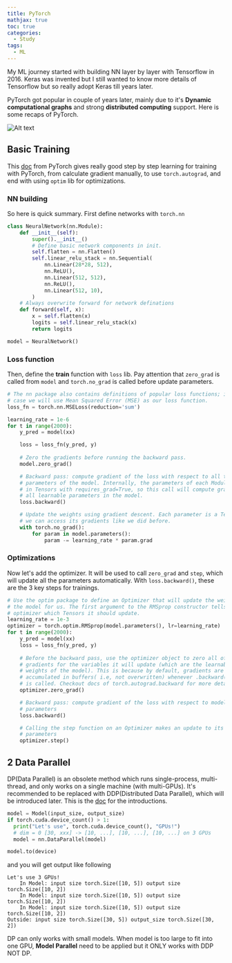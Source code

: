 ```yaml
---
title: PyTorch
mathjax: true
toc: true
categories:
  - Study
tags:
  - ML
---
```


My ML journey started with building NN layer by layer with Tensorflow in 2016. Keras was invented but I still wanted to know more details of Tensorflow but so really adopt Keras till years later.

PyTorch got popular in couple of years later, mainly due to it's **Dynamic computational graphs** and strong **distributed computing** support. Here is some recaps of PyTorch. 

![Alt text](/assets/images/24-01-28-PyTorch-1_files/console.png)

## Basic Training
This [doc](https://pytorch.org/tutorials/beginner/pytorch_with_examples.html) from PyTorch gives really good step by step learning for training with PyTorch, from calculate gradient manually, to use `torch.autograd`, and end with using `optim` lib for optimizations.  
### NN building
So here is quick summary. First define networks with `torch.nn`  
```python
class NeuralNetwork(nn.Module):
    def __init__(self):
        super().__init__()
        # Define basic network components in init. 
        self.flatten = nn.Flatten()
        self.linear_relu_stack = nn.Sequential(
            nn.Linear(28*28, 512),
            nn.ReLU(),
            nn.Linear(512, 512),
            nn.ReLU(),
            nn.Linear(512, 10),
        )
    # Always overwrite forward for network definations
    def forward(self, x):
        x = self.flatten(x)
        logits = self.linear_relu_stack(x)
        return logits

model = NeuralNetwork()
```
### Loss function
Then, define the **train** function with `loss` lib. Pay attention that `zero_grad` is called from `model` and `torch.no_grad` is called before update parameters. 
```python
# The nn package also contains definitions of popular loss functions; in this
# case we will use Mean Squared Error (MSE) as our loss function.
loss_fn = torch.nn.MSELoss(reduction='sum')

learning_rate = 1e-6
for t in range(2000):
    y_pred = model(xx)

    loss = loss_fn(y_pred, y)
    
    # Zero the gradients before running the backward pass.
    model.zero_grad()

    # Backward pass: compute gradient of the loss with respect to all the learnable
    # parameters of the model. Internally, the parameters of each Module are stored
    # in Tensors with requires_grad=True, so this call will compute gradients for
    # all learnable parameters in the model.
    loss.backward()

    # Update the weights using gradient descent. Each parameter is a Tensor, so
    # we can access its gradients like we did before.
    with torch.no_grad():
        for param in model.parameters():
            param -= learning_rate * param.grad
```
### Optimizations
Now let's add the optimizer. It will be used to call `zero_grad` and `step`, which will update all the parameters automatically. With `loss.backward()`, these are the 3 key steps for trainings.
```python
# Use the optim package to define an Optimizer that will update the weights of
# the model for us. The first argument to the RMSprop constructor tells the
# optimizer which Tensors it should update.
learning_rate = 1e-3
optimizer = torch.optim.RMSprop(model.parameters(), lr=learning_rate)
for t in range(2000):
    y_pred = model(xx)
    loss = loss_fn(y_pred, y)
  
    # Before the backward pass, use the optimizer object to zero all of the
    # gradients for the variables it will update (which are the learnable
    # weights of the model). This is because by default, gradients are
    # accumulated in buffers( i.e, not overwritten) whenever .backward()
    # is called. Checkout docs of torch.autograd.backward for more details.
    optimizer.zero_grad()

    # Backward pass: compute gradient of the loss with respect to model
    # parameters
    loss.backward()

    # Calling the step function on an Optimizer makes an update to its
    # parameters
    optimizer.step()
```



## 2 Data Parallel
DP(Data Parallel) is an obsolete method which runs single-process, multi-thread, and only works on a single machine (with multi-GPUs). It's recommended to be replaced with DDP(Distributed Data Parallel), which will be introduced later. This is the [doc](
https://pytorch.org/tutorials/beginner/blitz/data_parallel_tutorial.html) for the introductions. 

```python
model = Model(input_size, output_size)
if torch.cuda.device_count() > 1:
  print("Let's use", torch.cuda.device_count(), "GPUs!")
  # dim = 0 [30, xxx] -> [10, ...], [10, ...], [10, ...] on 3 GPUs
  model = nn.DataParallel(model)

model.to(device)
```
and you will get output like following
```
Let's use 3 GPUs!
    In Model: input size torch.Size([10, 5]) output size torch.Size([10, 2])
    In Model: input size torch.Size([10, 5]) output size torch.Size([10, 2])
    In Model: input size torch.Size([10, 5]) output size torch.Size([10, 2])
Outside: input size torch.Size([30, 5]) output_size torch.Size([30, 2])
```
DP can only works with small models. When model is too large to fit into one GPU, **Model Parallel** need to be applied but it ONLY works with DDP NOT DP.
